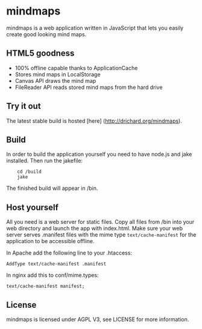 # mindmaps
mindmaps is a web application written in JavaScript that lets you easily create good looking mind maps.

## HTML5 goodness
- 100% offline capable thanks to ApplicationCache
- Stores mind maps in LocalStorage
- Canvas API draws the mind map
- FileReader API reads stored mind maps from the hard drive


## Try it out
The latest stable build is hosted [here] (http://drichard.org/mindmaps).


## Build
In order to build the application yourself you need to have node.js and jake installed.
Then run the jakefile:
```
	cd /build
	jake
```
The finished build will appear in /bin.


## Host yourself
All you need is a web server for static files. Copy all files from /bin into your web directory and 
launch the app with index.html.
Make sure your web server serves .manifest files with the mime type `text/cache-manifest` for the application to
be accessible offline.

In Apache add the following line to your .htaccess:
```
AddType text/cache-manifest .manifest
```

In nginx add this to conf/mime.types:
```
text/cache-manifest manifest; 
```

## License
mindmaps is licensed under AGPL V3, see LICENSE for more information.
